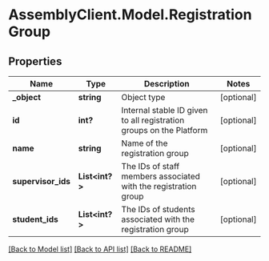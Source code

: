 # AssemblyClient.Model.RegistrationGroup
## Properties

Name | Type | Description | Notes
------------ | ------------- | ------------- | -------------
**_object** | **string** | Object type | [optional] 
**id** | **int?** | Internal stable ID given to all registration groups on the Platform | [optional] 
**name** | **string** | Name of the registration group | [optional] 
**supervisor_ids** | **List&lt;int?&gt;** | The IDs of staff members associated with the registration group | [optional] 
**student_ids** | **List&lt;int?&gt;** | The IDs of students associated with the registration group | [optional] 

[[Back to Model list]](../README.md#documentation-for-models) [[Back to API list]](../README.md#documentation-for-api-endpoints) [[Back to README]](../README.md)

